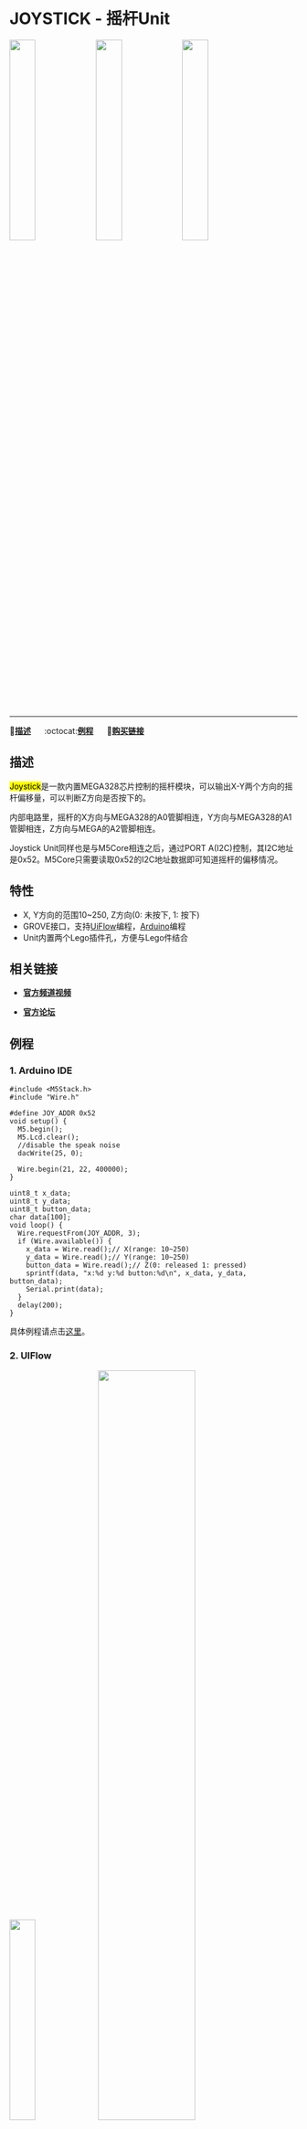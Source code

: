 # JOYSTICK - 摇杆Unit

<img src="assets/img/product_pics/unit/M5GO_Unit_joystick_01.png" width="30%" height="30%"><img src="assets/img/product_pics/unit/M5GO_Unit_joystick_02.png" width="30%" height="30%"><img src="assets/img/product_pics/unit/unit_joystick_grove_a.png" width="30%" height="30%">

<!-- <img src="assets/img/product_pics/unit/M5GO_Unit_joystick_03.png" width="30%" height="30%"> -->

***

:memo:**[描述](#描述)**&nbsp;&nbsp;&nbsp;&nbsp;&nbsp;&nbsp;:octocat:**[例程](#例程)**&nbsp;&nbsp;&nbsp;&nbsp;&nbsp;&nbsp;🛒**[购买链接](https://item.taobao.com/item.htm?spm=a1z10.3-c.w4002-1172588106.66.159c425eoqBTTY&id=577874535012)**

<!-- :memo:**[描述](#描述)**&nbsp;&nbsp;&nbsp;&nbsp;&nbsp;&nbsp;:octocat:**[例程](#例程)**&nbsp;&nbsp;&nbsp;&nbsp;&nbsp;&nbsp;:electric_plug:**[原理图](#原理图)**&nbsp;&nbsp;&nbsp;&nbsp;&nbsp;&nbsp;🛒**[购买链接](https://item.taobao.com/item.htm?spm=a1z10.3-c.w4002-1172588106.66.159c425eoqBTTY&id=577874535012)** -->

## 描述

<mark>Joystick</mark>是一款内置MEGA328芯片控制的摇杆模块，可以输出X-Y两个方向的摇杆偏移量，可以判断Z方向是否按下的。

内部电路里，摇杆的X方向与MEGA328的A0管脚相连，Y方向与MEGA328的A1管脚相连，Z方向与MEGA的A2管脚相连。

Joystick Unit同样也是与M5Core相连之后，通过PORT A(I2C)控制，其I2C地址是0x52。M5Core只需要读取0x52的I2C地址数据即可知道摇杆的偏移情况。

## 特性

-  X, Y方向的范围10~250, Z方向(0: 未按下, 1: 按下)
-  GROVE接口，支持[UiFlow](http://flow.m5stack.com)编程，[Arduino](http://www.arduino.cc)编程
-  Unit内置两个Lego插件孔，方便与Lego件结合

## 相关链接

- **[官方频道视频](https://i.youku.com/i/UNjE1ODA2MzE0OA==?spm=a2hzp.8253869.0.0)**

- **[官方论坛](http://forum.m5stack.com/)**

## 例程

### 1. Arduino IDE

```arduino
#include <M5Stack.h>
#include "Wire.h"

#define JOY_ADDR 0x52
void setup() {
  M5.begin();
  M5.Lcd.clear();
  //disable the speak noise
  dacWrite(25, 0);

  Wire.begin(21, 22, 400000);
}

uint8_t x_data;
uint8_t y_data;
uint8_t button_data;
char data[100];
void loop() {
  Wire.requestFrom(JOY_ADDR, 3);
  if (Wire.available()) {
    x_data = Wire.read();// X(range: 10~250)
    y_data = Wire.read();// Y(range: 10~250)
    button_data = Wire.read();// Z(0: released 1: pressed)
    sprintf(data, "x:%d y:%d button:%d\n", x_data, y_data, button_data);
    Serial.print(data);
  }
  delay(200);
}
```

具体例程请点击[这里](https://github.com/m5stack/M5-ProductExampleCodes/tree/master/Unit/JOYSTICK/Arduino)。

### 2. UIFlow

<img src="assets/img/product_pics/unit/unit_example/JOYSTICK/example_unit_joystick_01.png" width="30%" height="30%"> <img src="assets/img/product_pics/unit/unit_example/JOYSTICK/example_unit_joystick_02.png" width="58%" height="58%">

具体例程请点击[这里](https://github.com/m5stack/M5-ProductExampleCodes/tree/master/Unit/JOYSTICK/UIFlow)。

<!-- ## 原理图 -->

<!-- <img src="assets/img/product_pics/unit/joystick_sch.JPG"> -->

### 管脚映射

<table>
 <tr><td>M5Core(GROVE接口A)</td><td>GPIO22</td><td>GPIO21</td><td>5V</td><td>GND</td></tr>
 <tr><td>摇杆Unit</td><td>SCL</td><td>SDA</td><td>5V</td><td>GND</td></tr>
</table>